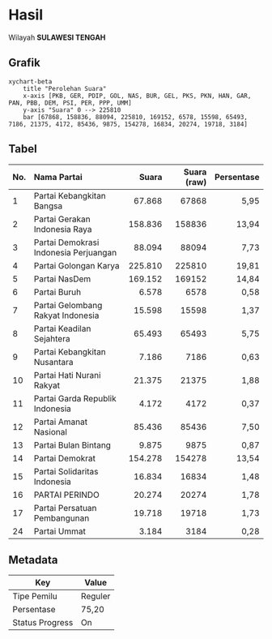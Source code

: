 # Hasil

Wilayah **SULAWESI TENGAH**

## Grafik

```mermaid
xychart-beta
    title "Perolehan Suara"
    x-axis [PKB, GER, PDIP, GOL, NAS, BUR, GEL, PKS, PKN, HAN, GAR, PAN, PBB, DEM, PSI, PER, PPP, UMM]
    y-axis "Suara" 0 --> 225810
    bar [67868, 158836, 88094, 225810, 169152, 6578, 15598, 65493, 7186, 21375, 4172, 85436, 9875, 154278, 16834, 20274, 19718, 3184]
```

## Tabel

| No. | Nama Partai                           | Suara   | Suara (raw) | Persentase |
|:--- |:------------------------------------- | -------:| -----------:| ----------:|
| 1   | Partai Kebangkitan Bangsa             | 67.868  | 67868       | 5,95       |
| 2   | Partai Gerakan Indonesia Raya         | 158.836 | 158836      | 13,94      |
| 3   | Partai Demokrasi Indonesia Perjuangan | 88.094  | 88094       | 7,73       |
| 4   | Partai Golongan Karya                 | 225.810 | 225810      | 19,81      |
| 5   | Partai NasDem                         | 169.152 | 169152      | 14,84      |
| 6   | Partai Buruh                          | 6.578   | 6578        | 0,58       |
| 7   | Partai Gelombang Rakyat Indonesia     | 15.598  | 15598       | 1,37       |
| 8   | Partai Keadilan Sejahtera             | 65.493  | 65493       | 5,75       |
| 9   | Partai Kebangkitan Nusantara          | 7.186   | 7186        | 0,63       |
| 10  | Partai Hati Nurani Rakyat             | 21.375  | 21375       | 1,88       |
| 11  | Partai Garda Republik Indonesia       | 4.172   | 4172        | 0,37       |
| 12  | Partai Amanat Nasional                | 85.436  | 85436       | 7,50       |
| 13  | Partai Bulan Bintang                  | 9.875   | 9875        | 0,87       |
| 14  | Partai Demokrat                       | 154.278 | 154278      | 13,54      |
| 15  | Partai Solidaritas Indonesia          | 16.834  | 16834       | 1,48       |
| 16  | PARTAI PERINDO                        | 20.274  | 20274       | 1,78       |
| 17  | Partai Persatuan Pembangunan          | 19.718  | 19718       | 1,73       |
| 24  | Partai Ummat                          | 3.184   | 3184        | 0,28       |


## Metadata

| Key             | Value   |
| --------------- | ------- |
| Tipe Pemilu     | Reguler |
| Persentase      | 75,20   |
| Status Progress | On      |



